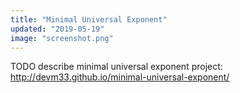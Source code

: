 ```yaml
---
title: "Minimal Universal Exponent"
updated: "2019-05-19"
image: "screenshot.png"
---
```


TODO describe minimal universal exponent project:
http://devm33.github.io/minimal-universal-exponent/
